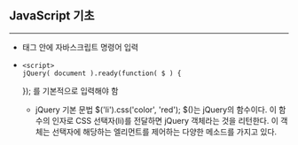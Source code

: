 ## JavaScript 기초
--------------
- <script></script> 태그 안에 자바스크립트 명령어 입력
- <script src=""> </> 로 경로를 통해 자바스크립트를 다른파일에 분리해서 사용가능
- window.onload = function(){} 함수는 웹브라우저의 모든 구성요소에 대한 로드가 끝났을 때 브라우저에 의해서 호출되는 함수
이 함수를 사용하지 않기 위해 head에 script를 정의하는 것 보단 body 끝에 정의하는 것이 더 좋다.

## BOM DOM
-----------------
- 브라우저를 제어하기위해서는 객체가 필요하고, 웹 브라우저가 그 객체를 만들고, 자바스크립트를 통해 제어를한다.

- DOM : document객체는 웹페이지에 있는 문서 태그를 제어하는 역할을 한다. ex) <body>, <img>
- BOM : 웹페이지의 내용을 제외한 브라우저의 각종 요소들을 객체화시킨 것 ex) alert()

## 

- alert() : 알림
- confirm : 확인창
- prompt : 원하는 값을 입력했을 시 true 아니면 false

## location
Location 객체는 문서의 주소와 관련된 객체로 Window 객체의 프로퍼티
브라우저에서 현재 윈도우 위치 알기 : alert(location.href);
location으로 할 수있는 함수 : protocol, host, port, pathname, search, hash
location.reload(); : 새로고침

## jQuery
- JQuery를 사용하기 위해 서는
<script src="//code.jquery.com/jquery-1.11.0.min.js"></script>
    <script>
    jQuery( document ).ready(function( $ ) {
	
});
    </script> 를 기본적으로 입력해야 함

- jQuery 기본 문법
$('li').css('color', 'red');
$()는 jQuery의 함수이다. 이 함수의 인자로 CSS 선택자(li)를 전달하면 jQuery 객체라는 것을 리턴한다. 
이 객체는 선택자에 해당하는 엘리먼트를 제어하는 다양한 메소드를 가지고 있다.
